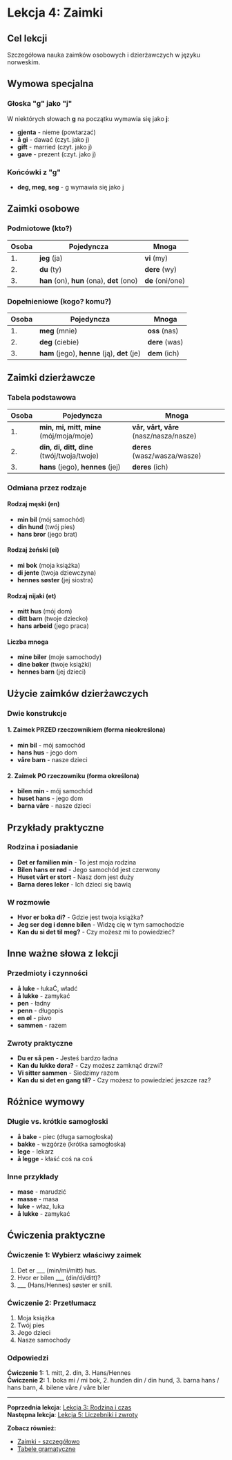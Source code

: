 # Lekcja 4: Zaimki

## Cel lekcji
Szczegółowa nauka zaimków osobowych i dzierżawczych w języku norweskim.

## Wymowa specjalna

### Głoska "g" jako "j"
W niektórych słowach **g** na początku wymawia się jako **j**:
- **gjenta** - nieme (powtarzać)
- **å gi** - dawać (czyt. jako j)
- **gift** - married (czyt. jako j)
- **gave** - prezent (czyt. jako j)

### Końcówki z "g"
- **deg, meg, seg** - g wymawia się jako j

## Zaimki osobowe

### Podmiotowe (kto?)
| Osoba | Pojedyncza | Mnoga |
|-------|------------|-------|
| 1. | **jeg** (ja) | **vi** (my) |
| 2. | **du** (ty) | **dere** (wy) |
| 3. | **han** (on), **hun** (ona), **det** (ono) | **de** (oni/one) |

### Dopełnieniowe (kogo? komu?)
| Osoba | Pojedyncza | Mnoga |
|-------|------------|-------|
| 1. | **meg** (mnie) | **oss** (nas) |
| 2. | **deg** (ciebie) | **dere** (was) |
| 3. | **ham** (jego), **henne** (ją), **det** (je) | **dem** (ich) |

## Zaimki dzierżawcze

### Tabela podstawowa
| Osoba | Pojedyncza | Mnoga |
|-------|------------|-------|
| 1. | **min, mi, mitt, mine** (mój/moja/moje) | **vår, vårt, våre** (nasz/nasza/nasze) |
| 2. | **din, di, ditt, dine** (twój/twoja/twoje) | **deres** (wasz/wasza/wasze) |
| 3. | **hans** (jego), **hennes** (jej) | **deres** (ich) |

### Odmiana przez rodzaje

#### Rodzaj męski (en)
- **min bil** (mój samochód)
- **din hund** (twój pies)
- **hans bror** (jego brat)

#### Rodzaj żeński (ei)
- **mi bok** (moja książka)
- **di jente** (twoja dziewczyna)
- **hennes søster** (jej siostra)

#### Rodzaj nijaki (et)
- **mitt hus** (mój dom)
- **ditt barn** (twoje dziecko)
- **hans arbeid** (jego praca)

#### Liczba mnoga
- **mine biler** (moje samochody)
- **dine bøker** (twoje książki)
- **hennes barn** (jej dzieci)

## Użycie zaimków dzierżawczych

### Dwie konstrukcje

#### 1. Zaimek PRZED rzeczownikiem (forma nieokreślona)
- **min bil** - mój samochód
- **hans hus** - jego dom
- **våre barn** - nasze dzieci

#### 2. Zaimek PO rzeczowniku (forma określona)
- **bilen min** - mój samochód
- **huset hans** - jego dom
- **barna våre** - nasze dzieci

## Przykłady praktyczne

### Rodzina i posiadanie
- **Det er familien min** - To jest moja rodzina
- **Bilen hans er rød** - Jego samochód jest czerwony
- **Huset vårt er stort** - Nasz dom jest duży
- **Barna deres leker** - Ich dzieci się bawią

### W rozmowie
- **Hvor er boka di?** - Gdzie jest twoja książka?
- **Jeg ser deg i denne bilen** - Widzę cię w tym samochodzie
- **Kan du si det til meg?** - Czy możesz mi to powiedzieć?

## Inne ważne słowa z lekcji

### Przedmioty i czynności
- **å luke** - łukaĆ, władć
- **å lukke** - zamykać
- **pen** - ładny
- **penn** - długopis
- **en øl** - piwo
- **sammen** - razem

### Zwroty praktyczne
- **Du er så pen** - Jesteś bardzo ładna
- **Kan du lukke døra?** - Czy możesz zamknąć drzwi?
- **Vi sitter sammen** - Siedzimy razem
- **Kan du si det en gang til?** - Czy możesz to powiedzieć jeszcze raz?

## Różnice wymowy

### Długie vs. krótkie samogłoski
- **å bake** - piec (długa samogłoska)
- **bakke** - wzgórze (krótka samogłoska)
- **lege** - lekarz
- **å legge** - kłaść coś na coś

### Inne przykłady
- **mase** - marudzić
- **masse** - masa
- **luke** - właz, luka
- **å lukke** - zamykać

## Ćwiczenia praktyczne

### Ćwiczenie 1: Wybierz właściwy zaimek
1. Det er ___ (min/mi/mitt) hus.
2. Hvor er bilen ___ (din/di/ditt)?
3. ___ (Hans/Hennes) søster er snill.

### Ćwiczenie 2: Przetłumacz
1. Moja książka
2. Twój pies
3. Jego dzieci
4. Nasze samochody

### Odpowiedzi
**Ćwiczenie 1:** 1. mitt, 2. din, 3. Hans/Hennes  
**Ćwiczenie 2:** 1. boka mi / mi bok, 2. hunden din / din hund, 3. barna hans / hans barn, 4. bilene våre / våre biler

---
**Poprzednia lekcja**: [Lekcja 3: Rodzina i czas](lekcja-03.md)  
**Następna lekcja**: [Lekcja 5: Liczebniki i zwroty](lekcja-05.md)

**Zobacz również:**
- [Zaimki - szczegółowo](../gramatyka/zaimki.md)
- [Tabele gramatyczne](../pomocnicze/tabele-gramatyczne.md)

